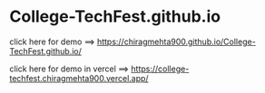 # College-TechFest.github.io


click here for demo ==>  https://chiragmehta900.github.io/College-TechFest.github.io/



click here for demo in vercel ==>  https://college-techfest.chiragmehta900.vercel.app/
